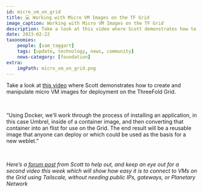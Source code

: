 ```yaml
---
id: micro_vm_on_grid
title: 💻 Working with Micro VM Images on the TF Grid
image_caption: Working with Micro VM Images on the TF Grid
description: Take a look at this video where Scott demonstrates how to create and manipulate micro VM images for deployment on the ThreeFold Grid.
date: 2023-02-22
taxonomies:
    people: [sam_taggart]
    tags: [update, technology, news, community]
    news-category: [foundation]
extra:
    imgPath: micro_vm_on_grid.png
---
```


Take a look at [this video](https://www.youtube.com/watch?v=IM9fikszyss) where Scott demonstrates how to create and manipulate micro VM images for deployment on the ThreeFold Grid.

<br/>

“Using Docker, we'll work through the process of installing an application, in this case Umbrel, inside of a container image, and then converting that container into an flist for use on the Grid. The end result will be a reusable image that anyone can deploy or which could be used as the basis for a new weblet.”

<br/>

_Here’s a [forum post](https://forum.threefold.io/t/deploy-umbrel-with-micro-vm-image-and-tailscale/3789) from Scott to help out, and keep an eye out for a second video this week which will show how easy it is to connect to VMs on the Grid using Tailscale, without needing public IPs, gateways, or Planetary Network_
